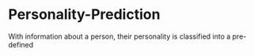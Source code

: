 # Personality-Prediction
With information about a person, their personality is classified into a pre-defined 
